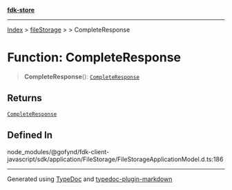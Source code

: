 [**fdk-store**](../../../README.md)
***

[Index](../../../API.md) > [fileStorage](../../README.md) > [<internal>](../README.md) > CompleteResponse

# Function: CompleteResponse

> **CompleteResponse**(): [`CompleteResponse`](../type-aliases/type-alias.CompleteResponse.md)

## Returns

[`CompleteResponse`](../type-aliases/type-alias.CompleteResponse.md)

## Defined In

node\_modules/@gofynd/fdk-client-javascript/sdk/application/FileStorage/FileStorageApplicationModel.d.ts:186

***
Generated using [TypeDoc](https://typedoc.org/) and [typedoc-plugin-markdown](https://www.npmjs.com/package/typedoc-plugin-markdown)
